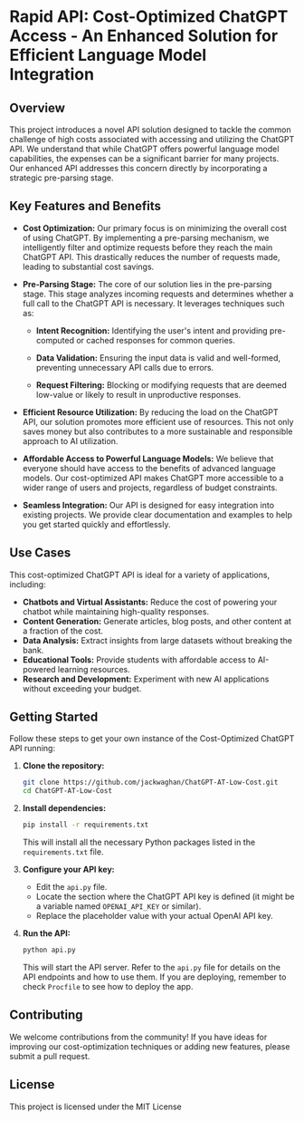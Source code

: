 # Rapid API: Cost-Optimized ChatGPT Access - An Enhanced Solution for Efficient Language Model Integration  

## Overview  

This project introduces a novel API solution designed to tackle the common challenge of high costs associated with accessing and utilizing the ChatGPT API. We understand that while ChatGPT offers powerful language model capabilities, the expenses can be a significant barrier for many projects. Our enhanced API addresses this concern directly by incorporating a strategic pre-parsing stage.  

## Key Features and Benefits  


*   **Cost Optimization:** Our primary focus is on minimizing the overall cost of using ChatGPT. By implementing a pre-parsing mechanism, we intelligently filter and optimize requests before they reach the main ChatGPT API. This drastically reduces the number of requests made, leading to substantial cost savings.  

*   **Pre-Parsing Stage:** The core of our solution lies in the pre-parsing stage. This stage analyzes incoming requests and determines whether a full call to the ChatGPT API is necessary. It leverages techniques such as:  

     *   **Intent Recognition:** Identifying the user's intent and providing pre-computed or cached responses for common queries.  

     *   **Data Validation:** Ensuring the input data is valid and well-formed, preventing unnecessary API calls due to errors.  

     *   **Request Filtering:** Blocking or modifying requests that are deemed low-value or likely to result in unproductive responses.  

*   **Efficient Resource Utilization:** By reducing the load on the ChatGPT API, our solution promotes more efficient use of resources. This not only saves money but also contributes to a more sustainable and responsible approach to AI utilization.  

*   **Affordable Access to Powerful Language Models:** We believe that everyone should have access to the benefits of advanced language models. Our cost-optimized API makes ChatGPT more accessible to a wider range of users and projects, regardless of budget constraints.  

*   **Seamless Integration:** Our API is designed for easy integration into existing projects. We provide clear documentation and examples to help you get started quickly and effortlessly.  

## Use Cases  

This cost-optimized ChatGPT API is ideal for a variety of applications, including:  

*   **Chatbots and Virtual Assistants:** Reduce the cost of powering your chatbot while maintaining high-quality responses.  
*   **Content Generation:** Generate articles, blog posts, and other content at a fraction of the cost.  
*   **Data Analysis:** Extract insights from large datasets without breaking the bank.  
*   **Educational Tools:** Provide students with affordable access to AI-powered learning resources.  
*   **Research and Development:** Experiment with new AI applications without exceeding your budget.  

## Getting Started  

Follow these steps to get your own instance of the Cost-Optimized ChatGPT API running:  

1.  **Clone the repository:**  

    ```bash  
    git clone https://github.com/jackwaghan/ChatGPT-AT-Low-Cost.git  
    cd ChatGPT-AT-Low-Cost  
    ```  

2.  **Install dependencies:**  

    ```bash  
    pip install -r requirements.txt  
    ```  

     This will install all the necessary Python packages listed in the `requirements.txt` file.  

4.  **Configure your API key:**  

    *   Edit the `api.py` file.  
    *   Locate the section where the ChatGPT API key is defined (it might be a variable named `OPENAI_API_KEY` or similar).  
    *   Replace the placeholder value with your actual OpenAI API key.  

5.  **Run the API:**  

    ```bash  
    python api.py  
    ```  

     This will start the API server.  Refer to the `api.py` file for details on the API endpoints and how to use them. If you are deploying, remember to check `Procfile` to see how to deploy the app.  

## Contributing  

We welcome contributions from the community! If you have ideas for improving our cost-optimization techniques or adding new features, please submit a pull request.  

## License  

This project is licensed under the MIT License
